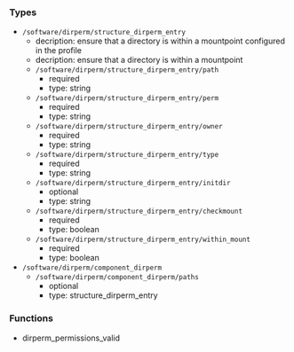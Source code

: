 ### Types

- `/software/dirperm/structure_dirperm_entry`
    - decription: ensure that a directory is within a mountpoint configured in the profile
    - decription: ensure that a directory is within a mountpoint
    - `/software/dirperm/structure_dirperm_entry/path`
        - required
        - type: string
    - `/software/dirperm/structure_dirperm_entry/perm`
        - required
        - type: string
    - `/software/dirperm/structure_dirperm_entry/owner`
        - required
        - type: string
    - `/software/dirperm/structure_dirperm_entry/type`
        - required
        - type: string
    - `/software/dirperm/structure_dirperm_entry/initdir`
        - optional
        - type: string
    - `/software/dirperm/structure_dirperm_entry/checkmount`
        - required
        - type: boolean
    - `/software/dirperm/structure_dirperm_entry/within_mount`
        - required
        - type: boolean
- `/software/dirperm/component_dirperm`
    - `/software/dirperm/component_dirperm/paths`
        - optional
        - type: structure_dirperm_entry

### Functions

- dirperm_permissions_valid